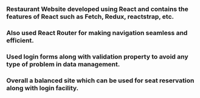 ### Restaurant Website developed using React and contains the features of React such as Fetch, Redux, reactstrap, etc.

### Also used React Router for making navigation seamless and efficient.

### Used login forms along with validation property to avoid any type of problem in data management.

### Overall a balanced site which can be used for seat reservation along with login facility.
